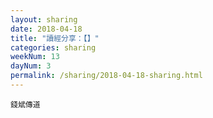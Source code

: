 ```yaml
---
layout: sharing
date: 2018-04-18
title: "讀經分享：【】"
categories: sharing
weekNum: 13
dayNum: 3
permalink: /sharing/2018-04-18-sharing.html
---
```


`錢斌傳道`
